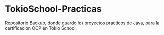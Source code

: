 # TokioSchool-Practicas

Repositorio Backup, donde guardo los proyectos practicos de Java, para la certificación OCP en Tokio School.
